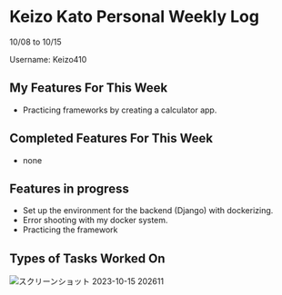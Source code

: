 # Keizo Kato Personal Weekly Log

10/08 to 10/15

Username: Keizo410

## My Features For This Week

- Practicing frameworks by creating a calculator app.

## Completed Features For This Week

- none

## Features in progress

- Set up the environment for the backend (Django) with dockerizing. 
- Error shooting with my docker system.
- Practicing the framework
  

## Types of Tasks Worked On

![スクリーンショット 2023-10-15 202611](https://github.com/COSC-499-W2023/year-long-project-team-21/assets/90278067/40b2b6f2-9bd4-4c40-b36b-f4170233f0fd)

